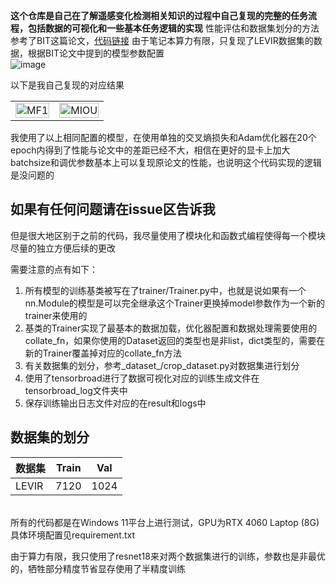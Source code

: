 **这个仓库是自己在了解遥感变化检测相关知识的过程中自己复现的完整的任务流程，包括数据的可视化和一些基本任务逻辑的实现**
性能评估和数据集划分的方法参考了BIT这篇论文，[代码链接](https://github.com/justchenhao/BIT_CD/blob/master/main_cd.py)
由于笔记本算力有限，只复现了LEVIR数据集的数据，根据BIT论文中提到的模型参数配置<br>
![image](https://github.com/user-attachments/assets/869ab2f9-d18e-49b1-bf92-e2435277f230)

以下是我自己复现的对应结果<br>

<table>
  <tr>
    <td><img src="https://github.com/user-attachments/assets/eb4ae54a-aa2a-49c7-a6e3-92e0db27db64" alt="MF1" width="100%"></td>
    <td><img src="https://github.com/user-attachments/assets/d0099f95-31ed-4ebd-b8f3-2352521376ca" alt="MIOU" width="100%"></td>
  </tr>
</table>

我使用了以上相同配置的模型，在使用单独的交叉熵损失和Adam优化器在20个epoch内得到了性能与论文中的差距已经不大，相信在更好的显卡上加大batchsize和调优参数基本上可以复现原论文的性能，也说明这个代码实现的逻辑是没问题的

## 如果有任何问题请在issue区告诉我

但是很大地区别于之前的代码，我尽量使用了模块化和函数式编程使得每一个模块尽量的独立方便后续的更改

需要注意的点有如下：
1. 所有模型的训练基类被写在了trainer/Trainer.py中，也就是说如果有一个nn.Module的模型是可以完全继承这个Trainer更换掉model参数作为一个新的trainer来使用的
2. 基类的Trainer实现了最基本的数据加载，优化器配置和数据处理需要使用的collate_fn，如果你使用的Dataset返回的类型也是非list，dict类型的，需要在新的Trainer覆盖掉对应的collate_fn方法
3. 有关数据集的划分，参考_dataset_/crop_dataset.py对数据集进行划分
4. 使用了tensorbroad进行了数据可视化对应的训练生成文件在tensorbroad_log文件夹中
5. 保存训练输出日志文件对应的在result和logs中

## 数据集的划分
| 数据集    | Train              | Val  |
|--------|--------------------|------|
| LEVIR  | 7120               | 1024 |

<br>
所有的代码都是在Windows 11平台上进行测试，GPU为RTX 4060 Laptop (8G) 具体环境配置见requirement.txt

由于算力有限，我只使用了resnet18来对两个数据集进行的训练，参数也是非最优的，牺牲部分精度节省显存使用了半精度训练
<br>



